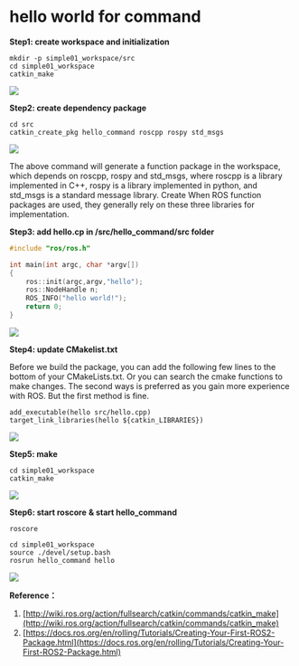 # hello world for command

**Step1: create workspace and initialization**

```
mkdir -p simple01_workspace/src
cd simple01_workspace
catkin_make
```

![](images/2022-06-09_125711.png)

**Step2: create dependency package**

```
cd src
catkin_create_pkg hello_command roscpp rospy std_msgs
```

![](images/2022-06-09_185516.png)

The above command will generate a function package in the workspace, which depends on roscpp, rospy and std_msgs, where roscpp is a library implemented in C++, rospy is a library implemented in python, and std_msgs is a standard message library. Create When ROS function packages are used, they generally rely on these three libraries for implementation.

**Step3: add hello.cp in /src/hello_command/src folder**

```c++
#include "ros/ros.h"

int main(int argc, char *argv[])
{
    ros::init(argc,argv,"hello");
    ros::NodeHandle n;
    ROS_INFO("hello world!");
    return 0;
}
```

![](images/2022-06-09_185752.png)

**Step4: update CMakelist.txt**

Before we build the package, you can add the following few lines to the bottom of your CMakeLists.txt. Or you can search the cmake functions to make changes. The second ways is preferred as you gain more experience with ROS. But the first method is fine.

```
add_executable(hello src/hello.cpp)
target_link_libraries(hello ${catkin_LIBRARIES})
```

![](images/2022-06-09_190525.png)

**Step5: make**

```
cd simple01_workspace
catkin_make
```

![](images/2022-06-09_190644.png)

**Step6:  start roscore** **& start hello_command**

```
roscore

cd simple01_workspace
source ./devel/setup.bash
rosrun hello_command hello
```

![](images/2022-06-09_191034.png)

**Reference：**

1. [http://wiki.ros.org/action/fullsearch/catkin/commands/catkin_make](http://wiki.ros.org/action/fullsearch/catkin/commands/catkin_make)
2. [https://docs.ros.org/en/rolling/Tutorials/Creating-Your-First-ROS2-Package.html](https://docs.ros.org/en/rolling/Tutorials/Creating-Your-First-ROS2-Package.html)
